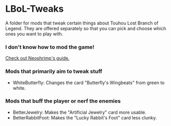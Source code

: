 # LBoL-Tweaks
A folder for mods that tweak certain things about Touhou Lost Branch of Legend. 
They are offered separately so that you can pick and choose which ones you want to play with.

### I don't know how to mod the game!

[Check out Neoshrimp's guide.](https://github.com/Neoshrimp/LBoL-Entity-Sideloader/tree/master)

### Mods that primarily aim to tweak stuff
* WhiteButterfly: Changes the card "Butterfly's Wingbeats" from green to white.

### Mods that buff the player or nerf the enemies

* BetterJewelry: Makes the "Artificial Jewelry" card more usable.
* BetterRabbitFoot: Makes the "Lucky Rabbit's Foot" card less clunky.
